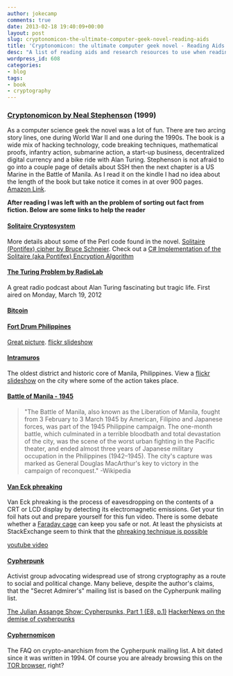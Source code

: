 ```yaml
---
author: jokecamp
comments: true
date: 2013-02-18 19:40:09+00:00
layout: post
slug: cryptonomicon-the-ultimate-computer-geek-novel-reading-aids
title: 'Cryptonomicon: the ultimate computer geek novel - Reading Aids'
desc: "A list of reading aids and research resources to use when reading the novel Cryptonomicon by Neal Stephenson"
wordpress_id: 608
categories:
- blog
tags:
- book
- cryptography
---
```


### **[Cryptonomicon by Neal Stephenson](http://www.amazon.com/gp/product/0060512806/ref=as_li_ss_tl?ie=UTF8&camp=1789&creative=390957&creativeASIN=0060512806&linkCode=as2&tag=jokecamp-20)** (1999)

As a computer science geek the novel was a lot of fun. There are two arcing story lines, one during World War II and one during the 1990s. The book is a wide mix of hacking technology, code breaking techniques, mathematical proofs, infantry action, submarine action, a start-up business, decentralized digital currency and a bike ride with Alan Turing. Stephenson is not afraid to go into a couple page of details about SSH then the next chapter is a US Marine in the Battle of Manila. As I read it on the kindle I had no idea about the length of the book but take notice it comes in at over 900 pages. [Amazon Link](http://www.amazon.com/gp/product/0060512806/ref=as_li_ss_tl?ie=UTF8&camp=1789&creative=390957&creativeASIN=0060512806&linkCode=as2&tag=jokecamp-20).

**After reading I was left with an the problem of sorting out fact from fiction. Below are some links to help the reader**

#### [Solitaire Cryptosystem](http://sphaerula.com/wordpress/books/solitaire-cryptosystem-in-%E2%80%9Ccryptonomicon%E2%80%9D/)

More details about some of the Perl code found in the novel. [Solitaire (Pontifex) cipher by Bruce Schneier](http://www.schneier.com/solitaire.html). Check out a [C# Implementation of the Solitaire (aka Pontifex) Encryption Algorithm](http://weblogs.asp.net/erobillard/archive/2004/03/02/82635.aspx)

#### [The Turing Problem by RadioLab](http://www.radiolab.org/blogs/radiolab-blog/2012/mar/19/turing-problem/)

A great radio podcast about Alan Turing fascinating but tragic life. First aired on Monday, March 19, 2012

#### [Bitcoin](http://en.wikipedia.org/wiki/Bitcoin)

#### [Fort Drum Philippines](http://en.wikipedia.org/wiki/Fort_Drum_(El_Fraile_Island))

[Great picture](http://www.flickr.com/photos/alabang/4938941447/). [flickr slideshow](http://www.flickr.com/search/show/?q=Fort+Drum+Philippines)

#### [Intramuros](http://en.wikipedia.org/wiki/Intramuros)

The oldest district and historic core of Manila, Philippines. View a [flickr slideshow](http://www.flickr.com/search/show/?q=philippines+intramuros) on the city where some of the action takes place.

#### [Battle of Manila - 1945](http://en.wikipedia.org/wiki/Battle_of_Manila_(1945))

<blockquote>"The Battle of Manila, also known as the Liberation of Manila, fought from 3 February to 3 March 1945 by American, Filipino and Japanese forces, was part of the 1945 Philippine campaign. The one-month battle, which culminated in a terrible bloodbath and total devastation of the city, was the scene of the worst urban fighting in the Pacific theater, and ended almost three years of Japanese military occupation in the Philippines (1942–1945). The city's capture was marked as General Douglas MacArthur's key to victory in the campaign of reconquest." -Wikipedia
</blockquote>

#### [**Van Eck phreaking**](http://en.wikipedia.org/wiki/Van_Eck_phreaking)

Van Eck phreaking is the process of eavesdropping on the contents of a CRT or LCD display by detecting its electromagnetic emissions. Get your tin foil hats out and prepare yourself for this fun video. There is some debate whether a [Faraday cage](http://en.wikipedia.org/wiki/Faraday_cage) can keep you safe or not. At least the physicists at StackExchange seem to think that the [phreaking technique is possible](http://physics.stackexchange.com/questions/4941/does-van-eck-phreaking-really-work-or-is-it-an-urban-myth)

[youtube video](http://www.youtube.com/watch?v=Xm_j9al13Wg&w=420&h=315)

#### [Cypherpunk](http://en.wikipedia.org/wiki/Cypherpunk)

Activist group advocating widespread use of strong cryptography as a route to social and political change. Many believe, despite the author's claims, that the "Secret Admirer's" mailing list is based on the Cypherpunk mailing list.

[The Julian Assange Show: Cypherpunks, Part 1 (E8, p.1)](http://youtu.be/eil_1j72LOA)
[HackerNews on the demise of cypherpunks](https://news.ycombinator.com/item?id=5841132)

#### [Cyphernomicon](http://www.cypherpunks.to/faq/cyphernomicron/cyphernomicon.html)

The FAQ  on crypto-anarchism from the Cypherpunk mailing list. A bit dated since it was written in 1994. Of course you are already browsing this on the [TOR browser,](https://www.torproject.org/) right?
